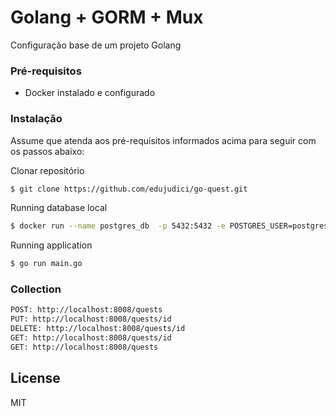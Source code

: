 # Golang + GORM + Mux

Configuração base de um projeto Golang

### Pré-requisitos
 - Docker instalado e configurado

### Instalação
Assume que atenda aos pré-requisitos informados acima para seguir com os passos abaixo:

Clonar repositório
```sh
$ git clone https://github.com/edujudici/go-quest.git
```

Running database local
```sh
$ docker run --name postgres_db  -p 5432:5432 -e POSTGRES_USER=postgres -e POSTGRES_PASSWORD=postgres -e POSTGRES_DB=quests -d postgres
```

Running application
```sh
$ go run main.go
```

### Collection
```sh
POST: http://localhost:8008/quests
PUT: http://localhost:8008/quests/id
DELETE: http://localhost:8008/quests/id
GET: http://localhost:8008/quests/id
GET: http://localhost:8008/quests
```


License
----

MIT

[//]: # (These are reference links used in the body of this note and get stripped out when the markdown processor does its job. There is no need to format nicely because it shouldn't be seen. Thanks SO - http://stackoverflow.com/questions/4823468/store-comments-in-markdown-syntax)
